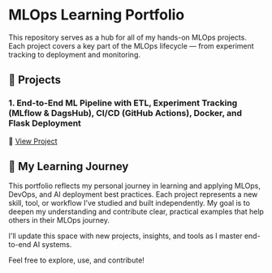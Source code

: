 # MLOps Learning Portfolio

This repository serves as a hub for all of my hands-on MLOps projects. Each project covers a key part of the MLOps lifecycle — from experiment tracking to deployment and monitoring.

## 🧰 Projects

### 1. End-to-End ML Pipeline with ETL, Experiment Tracking (MLflow & DagsHub), CI/CD (GitHub Actions), Docker, and Flask Deployment

🔗 [View Project](https://github.com/Nahidzeinali-web/End_to_End_Pipeline-Project1)




## 🧭 My Learning Journey

This portfolio reflects my personal journey in learning and applying MLOps, DevOps, and AI deployment best practices. Each project represents a new skill, tool, or workflow I’ve studied and built independently. My goal is to deepen my understanding and contribute clear, practical examples that help others in their MLOps journey.

I'll update this space with new projects, insights, and tools as I master end-to-end AI systems.

Feel free to explore, use, and contribute!
